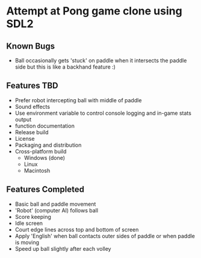 # Attempt at Pong game clone using SDL2

## Known Bugs

* Ball occasionally gets 'stuck' on paddle when it intersects the paddle side
  but this is like a backhand feature :)

## Features TBD

* Prefer robot intercepting ball with middle of paddle
* Sound effects
* Use environment variable to control console logging and in-game stats output
* function documentation
* Release build
* License
* Packaging and distribution
* Cross-platform build
  * Windows (done)
  * Linux
  * Macintosh

## Features Completed

* Basic ball and paddle movement
* 'Robot' (computer AI) follows ball 
* Score keeping
* Idle screen
* Court edge lines across top and bottom of screen
* Apply 'English' when ball contacts outer sides of paddle or when paddle is moving
* Speed up ball slightly after each volley
